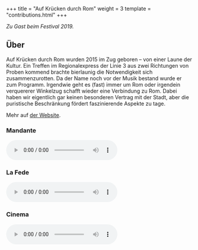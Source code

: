 +++
title = "Auf Krücken durch Rom"
weight = 3
template = "contributions.html"
+++

_Zu Gast beim Festival 2019._


## Über

Auf Krücken durch Rom wurden 2015 im Zug geboren – von einer Laune der Kultur. Ein Treffen im Regionalexpress der Linie 3 aus zwei Richtungen von Proben kommend brachte bierlaunig die Notwendigkeit sich zusammenzurotten. Da der Name noch vor der Musik bestand wurde er zum Programm. Irgendwie geht es (fast) immer um Rom oder irgendein verquererer Winkelzug schafft wieder eine Verbindung zu Rom. Dabei haben wir eigentlich gar keinen besonderen Vertrag mit der Stadt, aber die puristische Beschränkung fördert faszinierende Aspekte zu tage.

Mehr auf [der Website](https://www.aufkruecken.com).

### Mandante

<audio controls>
<source src="mandante.mp3" type="audio/mpeg">
Dein Browser unterstützt leider nicht die Wiedergabe von Audiofiles.
</audio> 


### La Fede

<audio controls>
<source src="la-fede.mp3" type="audio/mpeg">
Dein Browser unterstützt leider nicht die Wiedergabe von Audiofiles.
</audio> 

### Cinema

<audio controls>
<source src="cinema.mp3" type="audio/mpeg">
Dein Browser unterstützt leider nicht die Wiedergabe von Audiofiles.
</audio> 
